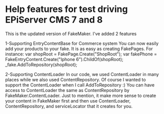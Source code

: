 ﻿Help features for test driving EPiServer CMS 7 and 8
========

This is the updated version of FakeMaker. I've added 2 features

1-Supporting EntryContentBase for Commerce system
You can now easily add your products to your fake. It is as easy as creating FakePages. For instance:
 var shopRoot = FakePage.Create("ShopRoot");
 var fakePhone = FakeEntryContent.Create<PhoneProduct>("Iphone 6").ChildOf(shopRoot);
_fake.AddToRepository(shopRoot);

2-Supporting ContentLoader
In our code, we used ContentLoader in many places while we also used ContentRepository. Of course I wanted to support the ContentLoader when I call AddToRepository :)
You can have access to ContentLoader the same as ContentRepository by FakeMaker.ContentLoader.
Just to mention, it make more sense to create your content in FakeMaker first and then use ContentLoader, ContentRepository, and serviceLocator that it creates for you.
